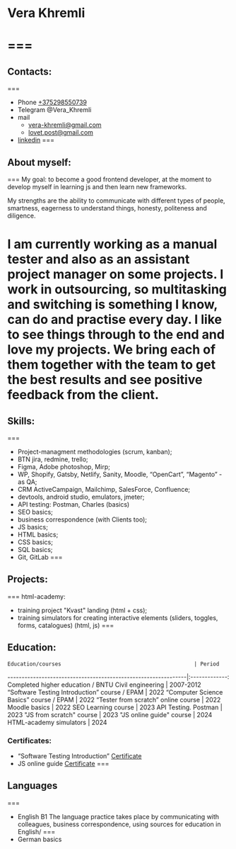 # Vera Khremli
===
===
## Contacts:
===
* Phone [+375298550739](tel:+1234567890)
* Telegram @Vera_Khremli
* mail  
    + [vera-khremli@gmail.com](mailto:vera-khremli@gmail.com)
    + lovet.post@gmail.com
* [linkedin](https://linkedin.com/)
===
## About myself:
===
My goal: to become a good frontend developer, at the moment to develop myself in learning js and then learn new frameworks.

My strengths are the ability to communicate with different types of people, smartness, eagerness to understand things, honesty, politeness and diligence.

I am currently working as a manual tester and also as an assistant project manager on some projects. I work in outsourcing, so multitasking and switching is something I know, can do and practise every day. I like to see things through to the end and love my projects. We bring each of them together with the team to get the best results and see positive feedback from the client.
===
## Skills:
===
* Project-managment methodologies (scrum, kanban);
* BTN jira, redmine, trello;
* Figma, Adobe photoshop, Mirp;
* WP, Shopify, Gatsby, Netlify, Sanity, Moodle, “OpenCart”, “Magento” - as QA;
* CRM ActiveCampaign, Mailchimp, SalesForce, Confluence;
* devtools, android studio, emulators, jmeter;
* API testing: Postman, Charles (basics)
* SEO basics;
* business correspondence (with Clients too);
* JS basics;
* HTML basics;
* CSS basics;
* SQL basics;
* Git, GitLab
===
## Projects:
===
html-academy: 
* training project "Kvast" landing (html + css);
* training simulators for creating interactive elements (sliders, toggles, forms, catalogues) (html, js)
===
## Education:

    Education/courses                                          | Period 
---------------------------------------------------------------|:-------------: 
Completed higher education / BNTU Civil engineering            | 2007-2012
“Software Testing Introduction” course / EPAM                  | 2022
“Computer Science Basics” course / EPAM                        | 2022
“Tester from scratch” online course                            | 2022
Moodle basics                                                  | 2022
SEO Learning course                                            | 2023
API Testing. Postman                                           | 2023
"JS from scratch" course                                       | 2023
"JS online guide" course                                       | 2024
HTML-academy simulators                                        | 2024

### Certificates: 
* “Software Testing Introduction” [Certificate](https://drive.google.com/file/d/1bh5mVZp-sm7e_v3_MkQe8BP0YLyCe47w/view?usp=sharing)
* JS online guide [Certificate](https://drive.google.com/file/d/1g9GDVfu9HG19t7mK3cZEWExc8qP2ySoR/view?usp=sharing)
===
## Languages
===
* English B1
The language practice takes place by communicating with colleagues, business correspondence, using sources for education in English/
===
* German basics